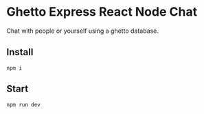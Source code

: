 # Ghetto Express React Node Chat

Chat with people or yourself using a ghetto database.

## Install

```
npm i
```

## Start

```
npm run dev
```
